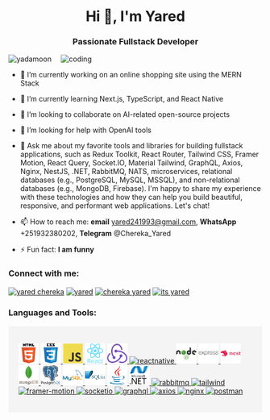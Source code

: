 <h1 align="center">Hi 👋, I'm Yared</h1>
<h3 align="center">Passionate Fullstack Developer</h3>

<img align="right" alt="coding" width="400" src="https://cdn.dribbble.com/users/1162077/screenshots/3848914/programmer.gif"/>
<p align="left"> <img src="https://komarev.com/ghpvc/?username=yadamoon&label=Profile%20views&color=0e75b6&style=flat" alt="yadamoon" /> </p>

- 🔭 I’m currently working on an online shopping site using the MERN Stack
- 🌱 I’m currently learning Next.js, TypeScript, and React Native
- 👯 I’m looking to collaborate on AI-related open-source projects
- 🤝 I’m looking for help with OpenAI tools
- 💬 Ask me about my favorite tools and libraries for building fullstack applications, such as Redux Toolkit, React Router, Tailwind CSS, Framer Motion, React Query, Socket.IO, Material Tailwind, GraphQL, Axios, Nginx, NestJS, .NET, RabbitMQ, NATS, microservices, relational databases (e.g., PostgreSQL, MySQL, MSSQL), and non-relational databases (e.g., MongoDB, Firebase). I'm happy to share my experience with these technologies and how they can help you build beautiful, responsive, and performant web applications. Let's chat!

- 📫 How to reach me: **email** yared241993@gmail.com, **WhatsApp** +251932380202, **Telegram** @Chereka_Yared
- ⚡ Fun fact: **I am funny**

<h3 align="left">Connect with me:</h3>
<p align="left">
<a href="https://linkedin.com/in/yared-chereka" target="blank"><img align="center" src="https://raw.githubusercontent.com/rahuldkjain/github-profile-readme-generator/master/src/images/icons/Social/linked-in-alt.svg" alt="yared chereka" height="30" width="40" /></a>
<a href="https://stackoverflow.com/users/yared" target="blank"><img align="center" src="https://raw.githubusercontent.com/rahuldkjain/github-profile-readme-generator/master/src/images/icons/Social/stack-overflow.svg" alt="yared" height="30" width="40" /></a>
<a href="https://fb.com/chereka-yared" target="blank"><img align="center" src="https://raw.githubusercontent.com/rahuldkjain/github-profile-readme-generator/master/src/images/icons/Social/facebook.svg" alt="chereka yared" height="30" width="40" /></a>
<a href="https://instagram.com/its-yared" target="blank"><img align="center" src="https://raw.githubusercontent.com/rahuldkjain/github-profile-readme-generator/master/src/images/icons/Social/instagram.svg" alt="its yared" height="30" width="40" /></a>
</p>

<h3 align="left">Languages and Tools:</h3>


<div style="background-color: #f4f4f4; padding: 20px;">
  <p align="left">
    <a href="https://www.w3schools.com/html/" target="_blank" rel="noreferrer">
      <img src="https://raw.githubusercontent.com/devicons/devicon/master/icons/html5/html5-original-wordmark.svg" alt="html5" width="40" height="40"/>
    </a>
    <a href="https://www.w3schools.com/css/" target="_blank" rel="noreferrer">
      <img src="https://raw.githubusercontent.com/devicons/devicon/master/icons/css3/css3-original-wordmark.svg" alt="css3" width="40" height="40"/>
    </a>
    <a href="https://developer.mozilla.org/en-US/docs/Web/JavaScript" target="_blank" rel="noreferrer">
      <img src="https://raw.githubusercontent.com/devicons/devicon/master/icons/javascript/javascript-original.svg" alt="javascript" width="40" height="40"/>
    </a>
    <a href="https://reactjs.org/" target="_blank" rel="noreferrer">
      <img src="https://raw.githubusercontent.com/devicons/devicon/master/icons/react/react-original-wordmark.svg" alt="react" width="40" height="40"/>
    </a>
    <a href="https://redux.js.org" target="_blank" rel="noreferrer">
      <img src="https://raw.githubusercontent.com/devicons/devicon/master/icons/redux/redux-original.svg" alt="redux" width="40" height="40"/>
    </a>
    <a href="https://reactnative.dev/" target="_blank" rel="noreferrer">
      <img src="https://reactnative.dev/docs/assets/favicon.png" alt="reactnative" width="40" height="40"/>
    </a>
    <a href="https://nodejs.org" target="_blank" rel="noreferrer">
      <img src="https://raw.githubusercontent.com/devicons/devicon/master/icons/nodejs/nodejs-original-wordmark.svg" alt="nodejs" width="40" height="40"/>
    </a>
    <a href="https://expressjs.com" target="_blank" rel="noreferrer">
      <img src="https://raw.githubusercontent.com/devicons/devicon/master/icons/express/express-original-wordmark.svg" alt="express" width="40" height="40"/>
    </a>
    <a href="https://nestjs.com/" target="_blank" rel="noreferrer">
      <img src="https://raw.githubusercontent.com/devicons/devicon/master/icons/nestjs/nestjs-original-wordmark.svg" alt="nestjs" width="40" height="40"/>
    </a>
    <a href="https://www.mongodb.com/" target="_blank" rel="noreferrer">
      <img src="https://raw.githubusercontent.com/devicons/devicon/master/icons/mongodb/mongodb-original-wordmark.svg" alt="mongodb" width="40" height="40"/>
    </a>
    <a href="https://www.postgresql.org" target="_blank" rel="noreferrer">
      <img src="https://raw.githubusercontent.com/devicons/devicon/master/icons/postgresql/postgresql-original-wordmark.svg" alt="postgresql" width="40" height="40"/>
    </a>
    <a href="https://www.mysql.com/" target="_blank" rel="noreferrer">
      <img src="https://raw.githubusercontent.com/devicons/devicon/master/icons/mysql/mysql-original-wordmark.svg" alt="mysql" width="40" height="40"/>
    </a>
    <a href="https://www.sqlite.org/" target="_blank" rel="noreferrer">
      <img src="https://raw.githubusercontent.com/devicons/devicon/master/icons/sqlite/sqlite-original-wordmark.svg" alt="sqlite" width="40" height="40"/>
    </a>
    <a href="https://www.java.com" target="_blank" rel="noreferrer">
      <img src="https://raw.githubusercontent.com/devicons/devicon/master/icons/java/java-original.svg" alt="java" width="40" height="40"/>
    </a>
    <a href="https://dotnet.microsoft.com/" target="_blank" rel="noreferrer">
      <img src="https://raw.githubusercontent.com/devicons/devicon/master/icons/dot-net/dot-net-original-wordmark.svg" alt=".net" width="40" height="40"/>
    </a>
    <a href="https://www.rabbitmq.com/" target="_blank" rel="noreferrer">
      <img src="https://www.vectorlogo.zone/logos/rabbitmq/rabbitmq-icon.svg" alt="rabbitmq" width="40" height="40"/>
    </a>
    <a href="https://tailwindcss.com/" target="_blank" rel="noreferrer">
      <img src="https://www.vectorlogo.zone/logos/tailwindcss/tailwindcss-icon.svg" alt="tailwind" width="40" height="40"/>
    </a>
    <a href="https://www.framer.com/motion/" target="_blank" rel="noreferrer">
      <img src="https://www.vectorlogo.zone/logos/framer/framer-icon.svg" alt="framer-motion" width="40" height="40"/>
    </a>
    <a href="https://socket.io/" target="_blank" rel="noreferrer">
      <img src="https://www.vectorlogo.zone/logos/socketio/socketio-icon.svg" alt="socketio" width="40" height="40"/>
    </a>
    <a href="https://graphql.org/" target="_blank" rel="noreferrer">
      <img src="https://www.vectorlogo.zone/logos/graphql/graphql-icon.svg" alt="graphql" width="40" height="40"/>
    </a>
    <a href="https://axios-http.com/" target="_blank" rel="noreferrer">
      <img src="https://www.vectorlogo.zone/logos/axios/axios-icon.svg" alt="axios" width="40" height="40"/>
    </a>
    <a href="https://www.nginx.com/" target="_blank" rel="noreferrer">
      <img src="https://www.vectorlogo.zone/logos/nginx/nginx-icon.svg" alt="nginx" width="40" height="40"/>
    </a>
    <a href="https://www.postman.com/" target="_blank" rel="noreferrer">
      <img src="https://www.vectorlogo.zone/logos/getpostman/getpostman-icon.svg" alt="postman" width="40" height="40"/>
    </a>
    
  </p>
</div>
